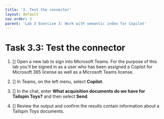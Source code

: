 ```yaml
---
title: '3. Test the connector'
layout: default
nav_order: 3
parent: 'Lab 3 Exercise 3: Work with semantic index for Copilot'
---
```


# Task 3.3: Test the connector

1. [] Open a new tab to sign into Microsoft Teams. For the purpose of this lab you'll be signed in as a user who has been assigned a Copilot for Microsoft 365 license as well as a Microsoft Teams license.

1. [] In Teams, on the left menu, select **Copilot**.

1. [] In the chat, enter **What acquisition documents do we have for Tailspin Toys?** and then select **Send**.

1. [] Review the output and confirm the results contain information about a Tailspin Toys documents.